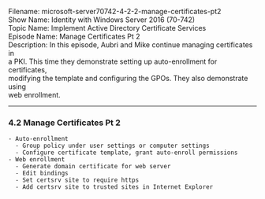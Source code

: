Filename: microsoft-server70742-4-2-2-manage-certificates-pt2    
Show Name: Identity with Windows Server 2016 (70-742)  
Topic Name: Implement Active Directory Certificate Services  
Episode Name: Manage Certificates Pt 2  
Description: In this episode, Aubri and Mike continue managing certificates in  
a PKI. This time they demonstrate setting up auto-enrollment for certificates,  
modifying the template and configuring the GPOs. They also demonstrate using  
web enrollment.

---
### 4.2 Manage Certificates Pt 2

    - Auto-enrollment
      - Group policy under user settings or computer settings
      - Configure certificate template, grant auto-enroll permissions
    - Web enrollment
      - Generate domain certificate for web server
      - Edit bindings
      - Set certsrv site to require https
      - Add certsrv site to trusted sites in Internet Explorer
